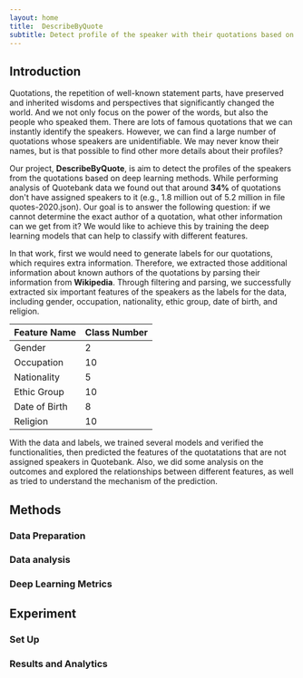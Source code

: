 ```yaml
---
layout: home
title:  DescribeByQuote
subtitle: Detect profile of the speaker with their quotations based on deep learning
---
```

<style>
table {
margin: auto;
}
</style>


## Introduction

Quotations, the repetition of well-known statement parts, have preserved and inherited wisdoms and perspectives 
that significantly changed the world. And we not only focus on the power of the words, but also the people who speaked 
them. There are lots of famous quotations that we can instantly identify the speakers. However, we can find a large 
number of quotations whose speakers are unidentifiable. We may never know their names, but is that possible to find 
other more details about their profiles? 

Our project, **DescribeByQuote**, is aim to detect the profiles of the speakers from the quotations based on deep learning
methods. While performing analysis of Quotebank data we found out that around **34%** of quotations don't have assigned 
speakers to it (e.g., 1.8 million out of 5.2 million in file quotes-2020.json). Our goal is to answer the following question: if we cannot determine the exact author of a quotation, what other information can we get from it? We would like to achieve this by training the deep learning models that can help to classify with different features.

In that work, first we would need to generate labels for our quotations, which requires extra information. Therefore, we extracted those additional information about known authors of the quotations by parsing their information from **Wikipedia**. Through filtering and parsing, we successfully extracted six important features of the speakers as the labels for the data, including gender, occupation, nationality, ethic group, date of birth, and religion. 

| Feature Name | Class Number| 
| :----- | :----- |
| Gender | 2 |
| Occupation | 10 |
| Nationality | 5 |
| Ethic Group | 10 |
| Date of Birth | 8 |
| Religion | 10 |

<!-- | Feature Name | :----- | Gender | occupation | nationality | ethic group | date of birth | religion |
| Class Number| :----- | 2 | 10 | 5 | 10 | 8 | 10 | -->

With the data and labels, we trained several models and verified the functionalities, then predicted the features of the 
quotatations that are not assigned speakers in Quotebank. Also, we did some analysis on the outcomes and explored the 
relationships between different features, as well as tried to understand the mechanism of the prediction.

## Methods 

### Data Preparation

### Data analysis

### Deep Learning Metrics

## Experiment

### Set Up

### Results and Analytics